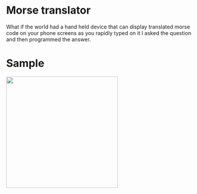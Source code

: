 <h1>Morse translator</h1>
<p>What if the world had a hand held device that can display translated morse code on your phone screens as you rapidly typed on it
I asked the question and then programmed the answer.</p>
<h1>Sample</h1>
<img src="https://github.com/user-attachments/assets/0d022195-9a0e-4627-b751-9c79b77d53e3" width="300" />
